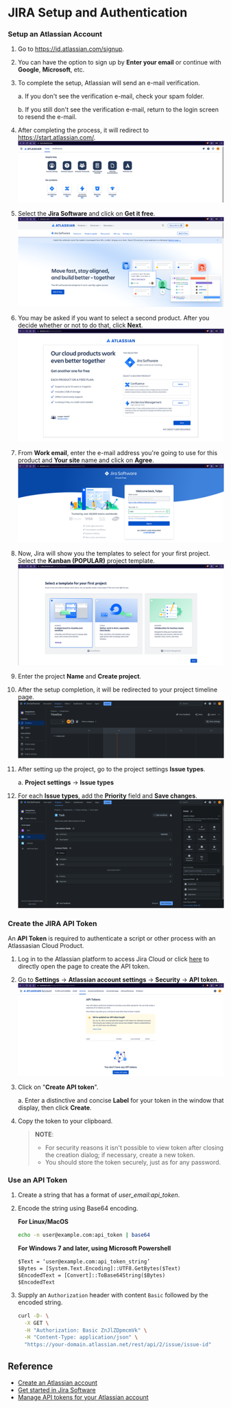 # JIRA Setup and Authentication

### Setup an Atlassian Account
1. Go to https://id.atlassian.com/signup.
2. You can have the option to sign up by **Enter your email** or continue with **Google**, **Microsoft**, etc.
3. To complete the setup, Atlassian will send an e-mail verification.

    a. If you don't see the verification e-mail, check your spam folder.

    b. If you still don't see the verification e-mail, return to the login screen to resend the e-mail.

4. After completing the process, it will redirect to https://start.atlassian.com/.
    ![atlassian-start-page](../../assets/img/atlassian-start-page.png)

5. Select the **Jira Software** and click on **Get it free**.
    ![atlassian-jira-software](../../assets/img/atlassian-jira-software.png)

6. You may be asked if you want to select a second product. After you decide whether or not to do that, click **Next**.
    ![atlassian-select-2nd-produdct](../../assets/img/atlassian-select-2nd-produdct.png)

7. From **Work email**, enter the e-mail address you're going to use for this product and **Your site** name and click on **Agree**.
    ![atlassian-site-setup](../../assets/img/atlassian-site-setup.png)

8. Now, Jira will show you the templates to select for your first project. Select the **Kanban (POPULAR)** project template.
    ![atlassian-kanban-project-template](../../assets/img/atlassian-kanban-project-template.png)

9. Enter the project **Name** and **Create project**.
10. After the setup completion, it will be redirected to your project timeline page.
    ![atlassian-project-timeline](../../assets/img/atlassian-project-timeline.png)

11. After setting up the project, go to the project settings **Issue types**.

    a. **Project settings** → **Issue types**

12. For each **Issue types**, add the **Priority** field and **Save changes**.
    ![atlassian-issue-types](../../assets/img/atlassian-issue-types.png)

### Create the JIRA API Token
An **API Token** is required to authenticate a script or other process with an Atlassasian Cloud Product.
1. Log in to the Atlassian platform to access Jira Cloud or click [here](https://id.atlassian.com/manage-profile/security/api-tokens) to directly open the page to create the API token.
2. Go to **Settings** → **Atlassian account settings** → **Security** → **API token**.
    ![atlassian-create-token](../../assets/img/atlassian-create-token.png)

3. Click on "**Create API token**".
  
    a. Enter a distinctive and concise **Label** for your token in the window that display, then click **Create**.

4. Copy the token to your clipboard.

    > **NOTE**:
    >
    >  * For security reasons it isn't possible to view token after closing the creation dialog; if necessary, create a new token.
    >  * You should store the token securely, just as for any password.

### Use an API Token
1. Create a string that has a format of *user_email:api_token*.
2. Encode the string using Base64 encoding.

    **For Linux/MacOS**
    ```bash
    echo -n user@example.com:api_token | base64
    ```

    **For Windows 7 and later, using Microsoft Powershell**
    ```shell
    $Text = ‘user@example.com:api_token_string’
    $Bytes = [System.Text.Encoding]::UTF8.GetBytes($Text)
    $EncodedText = [Convert]::ToBase64String($Bytes)
    $EncodedText
    ```

3. Supply an `Authorization` header with content `Basic` followed by the encoded string.
    ```bash
    curl -D- \
      -X GET \
      -H "Authorization: Basic ZnJlZDpmcmVk" \
      -H "Content-Type: application/json" \
      "https://your-domain.atlassian.net/rest/api/2/issue/issue-id"
    ```

## Reference
* [Create an Atlassian account](https://support.atlassian.com/atlassian-account/docs/create-an-atlassian-account/)
* [Get started in Jira Software](https://www.atlassian.com/software/jira/guides/getting-started/basics#step-1-create-a-project)
* [Manage API tokens for your Atlassian account](https://support.atlassian.com/atlassian-account/docs/manage-api-tokens-for-your-atlassian-account/)
